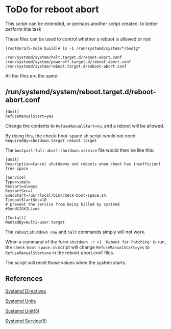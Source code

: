 
ToDo for reboot abort
======================

This script can be extended, or perhaps another script created, to better perform this task

These files can be used to control whether a reboot is allowed or not:


```text
[root@ora75-mule build]# ls -1 /run/systemd/system/*/bootg*

/run/systemd/system/halt.target.d/reboot-abort.conf
/run/systemd/system/poweroff.target.d/reboot-abort.conf
/run/systemd/system/reboot.target.d/reboot-abort.conf
```

All the files are the same:

## /run/systemd/system/reboot.target.d/reboot-abort.conf

```text
[Unit]
RefuseManualStart=yes
```

Change the contents to `RefuseManualStart=no`, and a reboot will be allowed.

By doing this, the check-boot-space.sh script would not need `RequiredBy=shutdown.target reboot.target`

The `bootpart-full-abort-shutdown.service` file would then be like this:

```text
[Unit]
Description=Cancel shutdowns and reboots when /boot has insufficient free space

[Service]
Type=simple
Restart=always
RestartSec=1
ExecStart=/usr/local/bin/check-boot-space.sh
TimeoutStartSec=10
# prevent the service from being killed by systemd
#SendSIGKILL=no

[Install]
WantedBy=multi-user.target
```

The `reboot`,`shutdown now` and `halt` commands simply will not work.

When a command of the form `shutdown -r +1 'Reboot for Patching'` is run, the `check-boot-space.sh` script will change `RefuseManualStart=yes` to `RefuseManualStart=no` in the reboot-abort.conf files.

The script will reset those values when the system starts.


## References

[Systemd Directives](https://www.freedesktop.org/software/systemd/man/systemd.directives.html)

[Systemd Units](https://www.freedesktop.org/software/systemd/man/systemd.unit.html)

[Systemd Unit(5)](http://man7.org/linux/man-pages/man5/systemd.unit.5.html)

[Systemd Service(5)](http://man7.org/linux/man-pages/man5/systemd.service.5.html)





